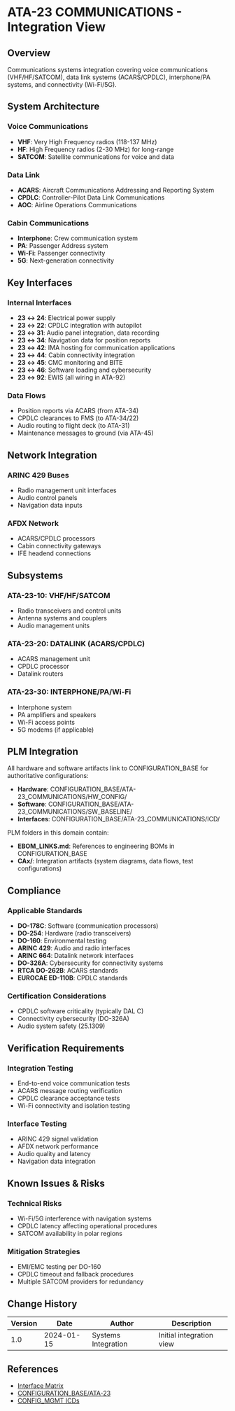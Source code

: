 # ATA-23 COMMUNICATIONS - Integration View

## Overview

Communications systems integration covering voice communications (VHF/HF/SATCOM), data link systems (ACARS/CPDLC), interphone/PA systems, and connectivity (Wi-Fi/5G).

## System Architecture

### Voice Communications
- **VHF**: Very High Frequency radios (118-137 MHz)
- **HF**: High Frequency radios (2-30 MHz) for long-range
- **SATCOM**: Satellite communications for voice and data

### Data Link
- **ACARS**: Aircraft Communications Addressing and Reporting System
- **CPDLC**: Controller-Pilot Data Link Communications
- **AOC**: Airline Operations Communications

### Cabin Communications
- **Interphone**: Crew communication system
- **PA**: Passenger Address system
- **Wi-Fi**: Passenger connectivity
- **5G**: Next-generation connectivity

## Key Interfaces

### Internal Interfaces
- **23 ↔ 24**: Electrical power supply
- **23 ↔ 22**: CPDLC integration with autopilot
- **23 ↔ 31**: Audio panel integration, data recording
- **23 ↔ 34**: Navigation data for position reports
- **23 ↔ 42**: IMA hosting for communication applications
- **23 ↔ 44**: Cabin connectivity integration
- **23 ↔ 45**: CMC monitoring and BITE
- **23 ↔ 46**: Software loading and cybersecurity
- **23 ↔ 92**: EWIS (all wiring in ATA-92)

### Data Flows
- Position reports via ACARS (from ATA-34)
- CPDLC clearances to FMS (to ATA-34/22)
- Audio routing to flight deck (to ATA-31)
- Maintenance messages to ground (via ATA-45)

## Network Integration

### ARINC 429 Buses
- Radio management unit interfaces
- Audio control panels
- Navigation data inputs

### AFDX Network
- ACARS/CPDLC processors
- Cabin connectivity gateways
- IFE headend connections

## Subsystems

### ATA-23-10: VHF/HF/SATCOM
- Radio transceivers and control units
- Antenna systems and couplers
- Audio management units

### ATA-23-20: DATALINK (ACARS/CPDLC)
- ACARS management unit
- CPDLC processor
- Datalink routers

### ATA-23-30: INTERPHONE/PA/Wi-Fi
- Interphone system
- PA amplifiers and speakers
- Wi-Fi access points
- 5G modems (if applicable)

## PLM Integration

All hardware and software artifacts link to CONFIGURATION_BASE for authoritative configurations:
- **Hardware**: CONFIGURATION_BASE/ATA-23_COMMUNICATIONS/HW_CONFIG/
- **Software**: CONFIGURATION_BASE/ATA-23_COMMUNICATIONS/SW_BASELINE/
- **Interfaces**: CONFIGURATION_BASE/ATA-23_COMMUNICATIONS/ICD/

PLM folders in this domain contain:
- **EBOM_LINKS.md**: References to engineering BOMs in CONFIGURATION_BASE
- **CAx/**: Integration artifacts (system diagrams, data flows, test configurations)

## Compliance

### Applicable Standards
- **DO-178C**: Software (communication processors)
- **DO-254**: Hardware (radio transceivers)
- **DO-160**: Environmental testing
- **ARINC 429**: Audio and radio interfaces
- **ARINC 664**: Datalink network interfaces
- **DO-326A**: Cybersecurity for connectivity systems
- **RTCA DO-262B**: ACARS standards
- **EUROCAE ED-110B**: CPDLC standards

### Certification Considerations
- CPDLC software criticality (typically DAL C)
- Connectivity cybersecurity (DO-326A)
- Audio system safety (25.1309)

## Verification Requirements

### Integration Testing
- End-to-end voice communication tests
- ACARS message routing verification
- CPDLC clearance acceptance tests
- Wi-Fi connectivity and isolation testing

### Interface Testing
- ARINC 429 signal validation
- AFDX network performance
- Audio quality and latency
- Navigation data integration

## Known Issues & Risks

### Technical Risks
- Wi-Fi/5G interference with navigation systems
- CPDLC latency affecting operational procedures
- SATCOM availability in polar regions

### Mitigation Strategies
- EMI/EMC testing per DO-160
- CPDLC timeout and fallback procedures
- Multiple SATCOM providers for redundancy

## Change History

| Version | Date | Author | Description |
|---------|------|--------|-------------|
| 1.0 | 2024-01-15 | Systems Integration | Initial integration view |

## References

- [Interface Matrix](./INTERFACE_MATRIX/23↔24_22_31_34_42_44_45_46_92.csv)
- [CONFIGURATION_BASE/ATA-23](../../../CONFIGURATION_BASE/ATA-23_COMMUNICATIONS/)
- [CONFIG_MGMT ICDs](../../../../00-PROGRAM/CONFIG_MGMT/09-INTERFACES/)
